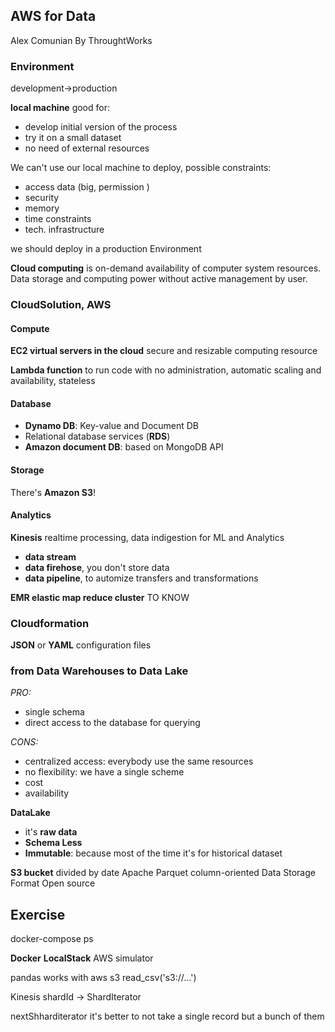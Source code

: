 ## AWS for Data
Alex Comunian
By ThroughtWorks

### Environment
development->production

**local machine** good for:
+ develop initial version of the process
+ try it on a small dataset
+ no need of external resources

We can't use our local machine to deploy, possible constraints:
+ access data (big, permission )
+ security
+ memory
+ time constraints
+ tech. infrastructure

we should deploy in a production Environment

**Cloud computing** is on-demand availability of computer system resources. Data storage and computing power without active management by user.

### CloudSolution, AWS

#### Compute

**EC2 virtual servers in the cloud**
secure and resizable computing resource

**Lambda function**
to run code with no administration, automatic scaling and availability, stateless

#### Database

+ **Dynamo DB**: Key-value and Document DB
+ Relational database services (**RDS**)
+ **Amazon document DB**: based on MongoDB API

#### Storage

There's **Amazon S3**!

#### Analytics

**Kinesis** realtime processing, data indigestion for ML and Analytics

+ **data stream**
+ **data firehose**, you don't store data
+ **data pipeline**, to automize transfers and transformations

**EMR elastic map reduce cluster** TO KNOW

### Cloudformation

 **JSON** or **YAML** configuration files


### from Data Warehouses to Data Lake

*PRO:*
+ single schema
+ direct access to the database for querying

*CONS:*
+ centralized access: everybody use the same resources
+ no flexibility: we have a single scheme
+ cost
+ availability

**DataLake**
+ it's **raw data**
+ **Schema Less**
+ **Immutable**: because most of the time it's for historical dataset

**S3 bucket**
divided by date
Apache Parquet column-oriented Data Storage Format Open source

## Exercise

docker-compose
ps

**Docker**
**LocalStack** AWS simulator

pandas works with aws s3 read_csv('s3://...')

Kinesis
shardId -> ShardIterator

nextShharditerator
it's better to not take a single record but a bunch of them
